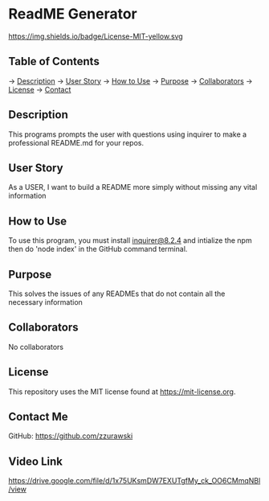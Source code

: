 
  # ReadME Generator

  https://img.shields.io/badge/License-MIT-yellow.svg

  ## Table of Contents
  -> [Description](#description)
  -> [User Story](#UserStory)
  -> [How to Use](#HowtoUse)
  -> [Purpose](#Purpose)
  -> [Collaborators](#Collaborators)
  -> [License](#License)
  -> [Contact](#Contact)
  
  ## Description
  This programs prompts the user with questions using inquirer to make a professional README.md for your repos.
  
  ## User Story
  As a USER, I want to build a README more simply without missing any vital information
  
  ## How to Use
  To use this program, you must install inquirer@8.2.4 and intialize the npm then do 'node index' in the GitHub command terminal.
  
  ## Purpose
  This solves the issues of any READMEs that do not contain all the necessary information 

  ## Collaborators
  No collaborators
  
  ## License 
  This repository uses the MIT license found at https://mit-license.org.

  ## Contact Me
  GitHub: https://github.com/zzurawski
  
  ## Video Link
  https://drive.google.com/file/d/1x75UKsmDW7EXUTgfMy_ck_OO6CMmqNBl/view
  
